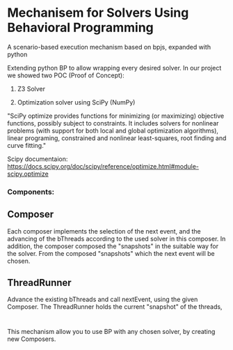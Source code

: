 # Mechanisem for Solvers Using Behavioral Programming

A scenario-based execution mechanism based on bpjs, expanded with python
 
Extending python BP to allow wrapping every desired solver.
In our project we showed two POC (Proof of Concept):
1. Z3 Solver
  
2. Optimization solver using SciPy (NumPy)  

  "SciPy optimize provides functions for minimizing (or maximizing) objective functions, 
  possibly subject to constraints. It includes solvers for nonlinear problems
  (with support for both local and global optimization algorithms), linear programing, constrained and nonlinear least-squares, root finding and curve fitting."
 
 Scipy documentaion:
  https://docs.scipy.org/doc/scipy/reference/optimize.html#module-scipy.optimize
  

### Components:

## Composer
Each composer implements the selection of the next event, and the advancing of the bThreads according to the used solver in this composer.
In addition, the composer composed the "snapshots" in the suitable way for the solver. From the composed "snapshots" which the next event will be chosen.


## ThreadRunner
Advance the existing bThreads and call nextEvent, using the given Composer.
The ThreadRunner holds the current "snapshot" of the threads, 

# ####

This mechanism allow you to use BP with any chosen solver, by creating new Composers.
